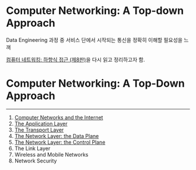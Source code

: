 # Computer Networking: A Top-down Approach

Data Engineering 과정 중 서비스 단에서 시작되는 통신을 정확히 이해할 필요성을 느껴

[컴퓨터 네트워킹: 하향식 접근 (제8판)](https://product.kyobobook.co.kr/detail/S000003156025)을 다시 읽고 정리하고자 함.

# Computer Networking: A Top-Down Approach
----
1. [Computer Networks and the Internet](https://github.com/torytone/Computer-Network/tree/main/Chapter_1)
2. [The Application Layer](https://github.com/torytone/Computer-Network/tree/main/Chapter_2)
3. [The Transport Layer](https://github.com/torytone/Computer-Network/tree/main/Chapter_3)
4. [The Network Layer: the Data Plane](https://github.com/torytone/Computer-Network/tree/main/Chapter_4)
5. [The Network Layer: the Control Plane](https://github.com/torytone/Computer-Network/tree/main/Chapter_5)
6. The Link Layer
7. Wireless and Mobile Networks
8. Network Security
